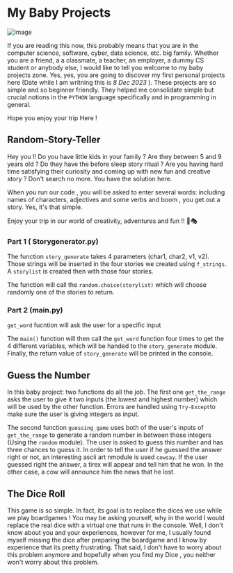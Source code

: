 # My Baby Projects 


![image](https://github.com/Aladin-bit01/Random-Story-Teller/assets/144846441/a1b86a29-53eb-4b24-83c9-5ac9512ef27a)

If you are reading this now, this probably means that you are in the computer science, software, cyber, data science, etc. big family. Whether you are a friend, a a classmate, a teacher, an employer, a dummy CS student or anybody else, I would like to tell you welcome to my baby projects zone. Yes, yes, you are going to discover my first personal projects here (Date while I am writning this is *8 Dec 2023* ). These projects are so simple and so beginner friendly. They helped me consolidate simple but crucial notions in the `PYTHON` language specifically and in programming in general. 

Hope you enjoy your trip Here !


##  Random-Story-Teller
Hey you !! Do you have little kids in your family ? Are they between 5 and 9 years old ? Do they have the before sleep story ritual ? Are you having hard time satisfying their curiosity and coming up with new fun and creative story ?
Don't search no more. You have the solution here. 


When you run our code , you will be asked to enter several words: including names of characters, adjectives and some verbs and boom , you get out a story. Yes, it's that simple.


Enjoy your trip in our world of creativity, adventures and fun !! 🎢🎭
 
### Part 1 ( Storygenerator.py)

The function `story_generate` takes 4 parameters (char1, char2, v1, v2). Those strings will be inserted in the four stories we created using `f_strings`. 
A `storylist` is created then with those four stories. 

The function will call the `random.choice(storylist)` which will choose randomly one of the stories to return.


### Part 2 (main.py)

`get_word` fucntion will ask the user for a specific input

The `main()` function will then call the `get_word` function four times to get the 4 different variables, which will be handed to the `story_generate` module. Finally, the return value of `story_generate` will be printed in the console. 


## Guess the Number 

In this baby project: two functions do all the job. The first one `get_the_range` asks the user to give it two inputs (the lowest and highest number) which will be used by the other function. Errors are handled using `Try-Except`to make sure the user is giving integers as input. 

The second function `guessing_game` uses both of the user's inputs of `get_the_range` to generate a random number in between those integers (Using the `random` module). The user is asked to guess this number and has three chances to guess it. In order to tell the user if he guessed the answer right or not, an interesting ascii art nmodule is used `cowsay`. If the user guessed right the answer, a tirex will appear and tell him that he won. In the other case, a cow will announce him the news that he lost. 


## The Dice Roll

This game is so simple. In fact, its goal is to replace the dices we use while we play boardgames ! You may be asking yourself, why in the world I would replace the real dice with a virtual one that runs in the console. Well, I don't know about you and your experiences, however for me, I usually found myself missing the dice after preparing the boardgame and I know by experience that its pretty frustrating. That said, I don't have to worry about this problem anymore and hopefully when you find my Dice , you neither won't worry about this problem. 
